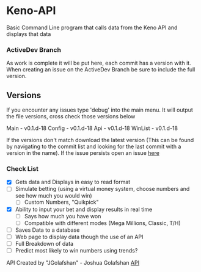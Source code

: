 # Keno-API
Basic Command Line program that calls data from the Keno API and displays that data

### ActiveDev Branch
As work is complete it will be put here, each commit has a version with it.
When creating an issue on the ActiveDev Branch be sure to include the full version.

## Versions
If you encounter any issues type 'debug' into the main menu.
It will output the file versions, cross check those versions below

Main - v0.1.d-18
Config - v0.1.d-18
Api - v0.1.d-18
WinList - v0.1.d-18

If the versions don't match download the latest version (This can be found by navigating to the commit list and looking for the last commit with a version in the name). If the issue persists open an issue [here](https://github.com/CatotronExists/Keno-DataVis/issues)


### Check List
- [x] Gets data and Displays in easy to read format
- [ ] Simulate betting (using a virtual money system, choose numbers and see how much you would win)
  - [ ] Custom Numbers, "Quikpick"
- [x] Ability to input your bet and display results in real time
  - [ ] Says how much you have won
  - [ ] Compatible with different modes (Mega Millions, Classic, T/H)
- [ ] Saves Data to a database
- [ ] Web page to display data though the use of an API
- [ ] Full Breakdown of data
- [ ] Predict most likely to win numbers using trends?

API Created by "JGolafshan" - Joshua Golafshan [API](https://github.com/JGolafshan/keno-api)